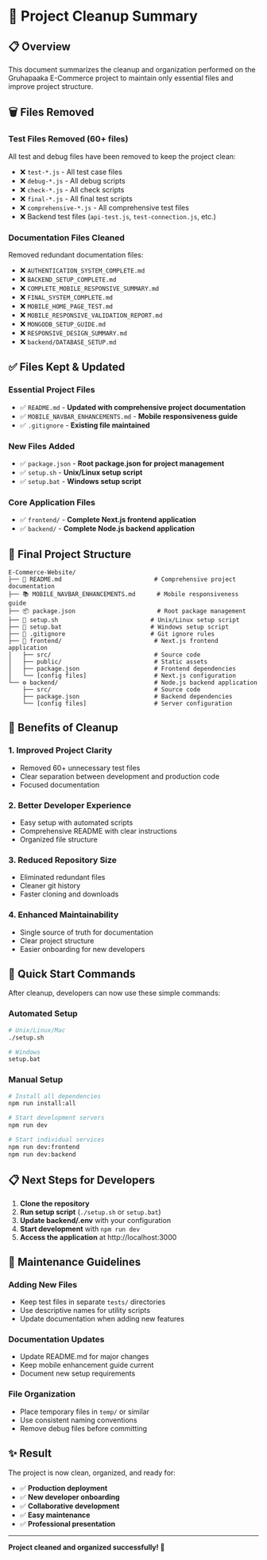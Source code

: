 # 🧹 Project Cleanup Summary

## 📋 Overview
This document summarizes the cleanup and organization performed on the Gruhapaaka E-Commerce project to maintain only essential files and improve project structure.

## 🗑️ Files Removed

### Test Files Removed (60+ files)
All test and debug files have been removed to keep the project clean:

- ❌ `test-*.js` - All test case files
- ❌ `debug-*.js` - All debug scripts
- ❌ `check-*.js` - All check scripts
- ❌ `final-*.js` - All final test scripts
- ❌ `comprehensive-*.js` - All comprehensive test files
- ❌ Backend test files (`api-test.js`, `test-connection.js`, etc.)

### Documentation Files Cleaned
Removed redundant documentation files:

- ❌ `AUTHENTICATION_SYSTEM_COMPLETE.md`
- ❌ `BACKEND_SETUP_COMPLETE.md`
- ❌ `COMPLETE_MOBILE_RESPONSIVE_SUMMARY.md`
- ❌ `FINAL_SYSTEM_COMPLETE.md`
- ❌ `MOBILE_HOME_PAGE_TEST.md`
- ❌ `MOBILE_RESPONSIVE_VALIDATION_REPORT.md`
- ❌ `MONGODB_SETUP_GUIDE.md`
- ❌ `RESPONSIVE_DESIGN_SUMMARY.md`
- ❌ `backend/DATABASE_SETUP.md`

## ✅ Files Kept & Updated

### Essential Project Files
- ✅ `README.md` - **Updated with comprehensive project documentation**
- ✅ `MOBILE_NAVBAR_ENHANCEMENTS.md` - **Mobile responsiveness guide**
- ✅ `.gitignore` - **Existing file maintained**

### New Files Added
- ✅ `package.json` - **Root package.json for project management**
- ✅ `setup.sh` - **Unix/Linux setup script**
- ✅ `setup.bat` - **Windows setup script**

### Core Application Files
- ✅ `frontend/` - **Complete Next.js frontend application**
- ✅ `backend/` - **Complete Node.js backend application**

## 📁 Final Project Structure

```
E-Commerce-Website/
├── 📖 README.md                          # Comprehensive project documentation
├── 📚 MOBILE_NAVBAR_ENHANCEMENTS.md      # Mobile responsiveness guide
├── 📦 package.json                       # Root package management
├── 🔧 setup.sh                          # Unix/Linux setup script
├── 🔧 setup.bat                         # Windows setup script
├── 🙈 .gitignore                        # Git ignore rules
├── 🎨 frontend/                          # Next.js frontend application
│   ├── src/                             # Source code
│   ├── public/                          # Static assets
│   ├── package.json                     # Frontend dependencies
│   └── [config files]                   # Next.js configuration
└── ⚙️ backend/                           # Node.js backend application
    ├── src/                             # Source code
    ├── package.json                     # Backend dependencies
    └── [config files]                   # Server configuration
```

## 🎯 Benefits of Cleanup

### 1. **Improved Project Clarity**
- Removed 60+ unnecessary test files
- Clear separation between development and production code
- Focused documentation

### 2. **Better Developer Experience**
- Easy setup with automated scripts
- Comprehensive README with clear instructions
- Organized file structure

### 3. **Reduced Repository Size**
- Eliminated redundant files
- Cleaner git history
- Faster cloning and downloads

### 4. **Enhanced Maintainability**
- Single source of truth for documentation
- Clear project structure
- Easier onboarding for new developers

## 🚀 Quick Start Commands

After cleanup, developers can now use these simple commands:

### Automated Setup
```bash
# Unix/Linux/Mac
./setup.sh

# Windows
setup.bat
```

### Manual Setup
```bash
# Install all dependencies
npm run install:all

# Start development servers
npm run dev

# Start individual services
npm run dev:frontend
npm run dev:backend
```

## 📋 Next Steps for Developers

1. **Clone the repository**
2. **Run setup script** (`./setup.sh` or `setup.bat`)
3. **Update backend/.env** with your configuration
4. **Start development** with `npm run dev`
5. **Access the application** at http://localhost:3000

## 🔄 Maintenance Guidelines

### Adding New Files
- Keep test files in separate `tests/` directories
- Use descriptive names for utility scripts
- Update documentation when adding new features

### Documentation Updates
- Update README.md for major changes
- Keep mobile enhancement guide current
- Document new setup requirements

### File Organization
- Place temporary files in `temp/` or similar
- Use consistent naming conventions
- Remove debug files before committing

## ✨ Result

The project is now clean, organized, and ready for:
- ✅ **Production deployment**
- ✅ **New developer onboarding**
- ✅ **Collaborative development**
- ✅ **Easy maintenance**
- ✅ **Professional presentation**

---

**Project cleaned and organized successfully! 🎉**
